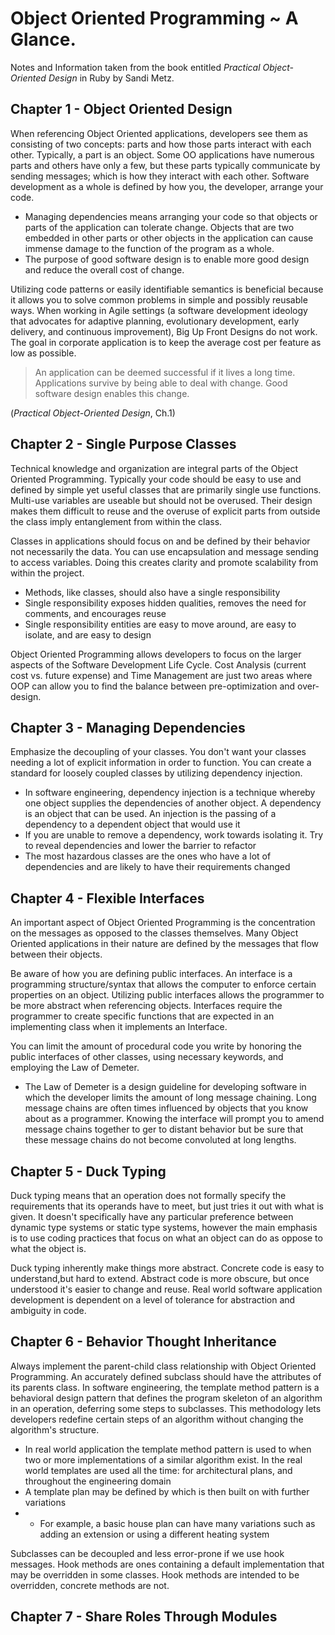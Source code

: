 # Object Oriented Programming ~ A Glance. 
Notes and Information taken from the book entitled *Practical Object-Oriented Design* in Ruby by Sandi Metz. 

## Chapter 1 - Object Oriented Design 
When referencing Object Oriented applications, developers see them as consisting of two concepts: parts and how those parts interact with each other. Typically, a part is an object. Some OO applications have numerous parts and others have only a few, but these parts typically communicate by sending messages; which is how they interact with each other. Software development as a whole is defined by how you, the developer, arrange your code. 
* Managing dependencies means arranging your code so that objects or parts of the application can tolerate change. Objects that are two embedded in other parts or other objects in the application can cause immense damage to the function of the program as a whole. 
* The purpose of good software design is to enable more good design and reduce the overall cost of change. 

Utilizing code patterns or easily identifiable semantics is beneficial because it allows you to solve common problems in simple and possibly reusable ways. When working in Agile settings (a software development ideology that advocates for adaptive planning, evolutionary development, early delivery, and continuous improvement), Big Up Front Designs do not work. The goal in corporate application is to keep the average cost per feature as low as possible. 

> An application can be deemed successful if it lives a long time. Applications survive by being able to deal with change. Good software design enables this change. 

(*Practical Object-Oriented Design*, Ch.1)

## Chapter 2 - Single Purpose Classes 
Technical knowledge and organization are integral parts of the Object Oriented Programming. Typically your code should be easy to use and defined by simple yet useful classes that are primarily single use functions. Multi-use variables are useable but should not be overused. Their design makes them difficult to reuse and the overuse of explicit parts from outside the class imply entanglement from within the class.

Classes in applications should focus on and be defined by their behavior not necessarily the data. You can use encapsulation and message sending to access variables. Doing this creates clarity and promote scalability from within the project.  
* Methods, like classes, should also have a single responsibility
* Single responsibility exposes hidden qualities, removes the need for comments, and encourages reuse
* Single responsibility entities are easy to move around, are easy to isolate, and are easy to design 

Object Oriented Programming allows developers to focus on the larger aspects of the Software Development Life Cycle. Cost Analysis (current cost vs. future expense) and Time Management are just two areas where OOP can allow you to find the balance between pre-optimization and over-design. 

## Chapter 3 - Managing Dependencies
Emphasize the decoupling of your classes. You don't want your classes needing a lot of explicit information in order to function. You can create a standard for loosely coupled classes by utilizing dependency injection. 
* In software engineering, dependency injection is a technique whereby  one object supplies the dependencies of another object. A dependency is an object that can be used. An injection is the passing of a dependency to a dependent object that would use it
* If you are unable to remove a dependency, work towards isolating it. Try to reveal dependencies and lower the barrier to refactor 
* The most hazardous classes are the ones who have a lot of dependencies and are likely to have their requirements changed 

## Chapter 4 - Flexible Interfaces 
An important aspect of Object Oriented Programming  is the concentration on the messages as opposed to the classes themselves. Many Object Oriented applications in their nature are defined by the messages that flow between their objects. 

Be aware of how you are defining public interfaces. An interface is a programming structure/syntax that allows the computer to enforce certain properties on an object. Utilizing public interfaces allows the programmer to be more abstract when referencing objects. Interfaces require the programmer to create specific functions that are expected in an implementing class when it implements an Interface. 

You can limit the amount of procedural code you write by honoring the public interfaces of other classes, using necessary keywords, and employing the Law of Demeter. 
* The Law of Demeter is a design guideline for developing software in which the developer limits the amount of long message chaining. Long message chains are often times influenced by objects that you know about as a programmer. Knowing the interface will prompt you to amend message chains together to ger to distant behavior but be sure that these message chains do not become convoluted at long lengths. 

## Chapter 5 - Duck Typing 
Duck typing means that an operation does not formally specify the requirements that its operands have to meet, but just tries it out with what is given. It doesn't specifically have any particular preference between dynamic type systems or static type systems, however the main emphasis is to use coding practices that focus on what an object can do as oppose to what the object is. 

Duck typing inherently make things more abstract. Concrete code is easy to understand,but hard to extend. Abstract code is more obscure, but once understood it's easier to change and reuse. Real world software application development is dependent on a level of tolerance for abstraction and ambiguity in code. 

## Chapter 6 - Behavior Thought Inheritance
Always implement the parent-child class relationship with Object Oriented Programming. An accurately defined subclass should have the attributes of its parents class. In software engineering, the template method pattern is a behavioral design pattern that defines the program skeleton of an algorithm in an operation, deferring some steps to subclasses. This methodology lets developers redefine certain steps of an algorithm without changing the algorithm's structure. 
* In real world application the template method pattern is used to when two or more implementations of a similar algorithm exist. In the real world templates are used all the time: for architectural plans, and throughout the engineering domain 
* A template plan may be defined by which is then built on with further variations 
* * For example, a basic house plan can have many variations such as adding an extension or using a different heating system 

Subclasses can be decoupled and less error-prone if we use hook messages. Hook methods are ones containing a default implementation that may be overridden in some classes. Hook methods are intended to be overridden, concrete methods are not. 

## Chapter 7 - Share Roles Through Modules 

